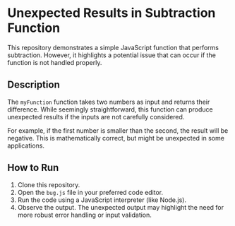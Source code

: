 # Unexpected Results in Subtraction Function

This repository demonstrates a simple JavaScript function that performs subtraction. However, it highlights a potential issue that can occur if the function is not handled properly.

## Description

The `myFunction` function takes two numbers as input and returns their difference. While seemingly straightforward, this function can produce unexpected results if the inputs are not carefully considered.

For example, if the first number is smaller than the second, the result will be negative.  This is mathematically correct, but might be unexpected in some applications.

## How to Run

1. Clone this repository.
2. Open the `bug.js` file in your preferred code editor.
3. Run the code using a JavaScript interpreter (like Node.js).
4. Observe the output.  The unexpected output may highlight the need for more robust error handling or input validation.